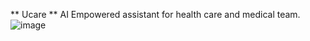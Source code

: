 ** Ucare **
AI Empowered assistant for health care and medical team.
![image](https://github.com/toantc1024/ucare-client/assets/60417892/45f22013-c215-45f6-89a5-a7d05b77fad6)
